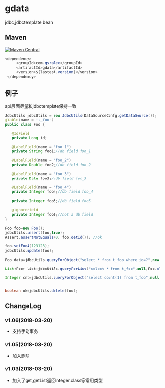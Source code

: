# gdata
jdbc,jdbctemplate bean

  
Maven
--------
[![Maven Central](https://img.shields.io/maven-metadata/v/http/central.maven.org/maven2/com/gsralex/gdata/maven-metadata.xml.svg)](http://mvnrepository.com/artifact/com.gsralex/gdata)

 ``` java
 <dependency>
      <groupId>com.gsralex</groupId>
      <artifactId>gdata</artifactId>
      <version>${lastest.version}</version>
  </dependency>
```

例子
--------
api层面尽量和jdbctemplate保持一致
 ``` java
 JdbcUtils jdbcUtils = new JdbcUtils(DataSourceConfg.getDataSource());
 @Table(name = "t_foo")
 public class Foo {

    @IdField
    private Long id;

    @LabelField(name = "foo_1")
    private String foo1;//db field foo_1

    @LabelField(name = "foo_2")
    private Double foo2;//db field foo_2

    @LabelField(name = "foo_3")
    private Date foo3;//db field foo_3

    @LabelField(name = "foo_4")
    private Integer foo4;//db field foo_4
   
    private Integer foo5;//db field foo5
	
    @IgnoreField
    private Integer foo6;//not a db field
}
 
Foo foo=new Foo();
jdbcUtils.insert(foo,true);
Assert.assertNotEquals(0, foo.getId()); //ok

foo.setFoo4(123123);
jdbcUtils.update(foo);
  
Foo data=jdbcUtils.queryForObject("select * from t_foo where id=?",new Object[]{1},Foo.class); //queryForObject 支持复杂类型

List<Foo> list=jdbcUtils.queryForList("select * from t_foo",null,Foo.class);

Integer cnt=jdbcUtils.queryForObject("select count(1) from t_foo",null,Integer.class); //queryForObject 支持简单类型


boolean ok=jdbcUtils.delete(foo);


 ```

ChangeLog
--------
### v1.06(2018-03-20)
- 支持手动事务
### v1.05(2018-03-20)
- 加入删除
### v1.03(2018-03-20)
- 加入了get,getList返回Integer.class等常用类型





